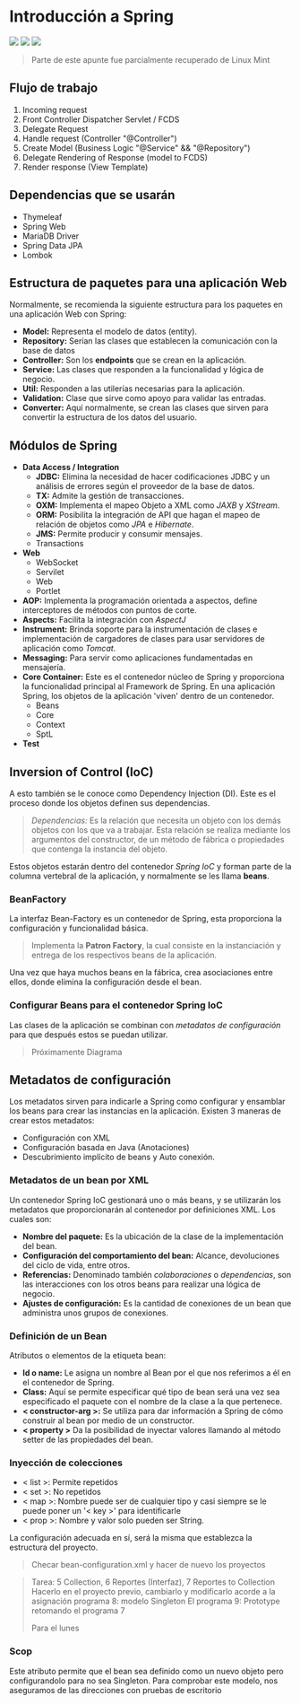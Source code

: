 # Introducción a Spring

![](https://img.shields.io/badge/Notas-En_Progreso-490c19?style=for-the-badge&logo=fnac)
![](https://img.shields.io/badge/Proyectos_Prueba-En_Progreso-991e34?style=for-the-badge&logo=github)
![](https://img.shields.io/badge/Proyecto_Final-No_disponible-AC5840?style=for-the-badge&logo=intellijidea)

> Parte de este apunte fue parcialmente recuperado de Linux Mint

## Flujo de trabajo

1. Incoming request
2. Front Controller Dispatcher Servlet / FCDS
3. Delegate Request
4. Handle request (Controller "@Controller")
5. Create Model (Business Logic "@Service" && "@Repository")
6. Delegate Rendering of Response (model to FCDS)
7. Render response (View Template)

## Dependencias que se usarán

- Thymeleaf
- Spring Web
- MariaDB Driver
- Spring Data JPA
- Lombok

## Estructura de paquetes para una aplicación Web

Normalmente, se recomienda la siguiente estructura para los paquetes en una aplicación Web con Spring:

- **Model:** Representa el modelo de datos (entity).
- **Repository:** Serían las clases que establecen la comunicación con la base de datos
- **Controller:** Son los **endpoints** que se crean en la aplicación.
- **Service:** Las clases que responden a la funcionalidad y lógica de negocio.
- **Util:** Responden a las utilerías necesarias para la aplicación.
- **Validation:** Clase que sirve como apoyo para validar las entradas.
- **Converter:** Aquí normalmente, se crean las clases que sirven para convertir la estructura de los datos del usuario.

## Módulos de Spring

- **Data Access / Integration**
    - **JDBC:** Elimina la necesidad de hacer codificaciones JDBC y un análisis de errores según el proveedor de la base
      de datos.
    - **TX:** Admite la gestión de transacciones.
    - **OXM:** Implementa el mapeo Objeto a XML como *JAXB* y *XStream*.
    - **ORM:** Posibilita la integración de API que hagan el mapeo de relación de objetos como *JPA* e *Hibernate*.
    - **JMS:** Permite producir y consumir mensajes.
    - Transactions
- **Web**
    - WebSocket
    - Servilet
    - Web
    - Portlet
- **AOP:** Implementa la programación orientada a aspectos, define interceptores de métodos con puntos de corte.
- **Aspects:** Facilita la integración con *AspectJ*
- **Instrument:** Brinda soporte para la instrumentación de clases e implementación de cargadores de clases para usar
  servidores de aplicación como *Tomcat*.
- **Messaging:** Para servir como aplicaciones fundamentadas en mensajería.
- **Core Container:** Este es el contenedor núcleo de Spring y proporciona la funcionalidad principal al Framework de
  Spring. En una aplicación Spring, los objetos de la aplicación 'viven' dentro de un contenedor.
    - Beans
    - Core
    - Context
    - SptL
- **Test**

## Inversion of Control (IoC)

A esto también se le conoce como Dependency Injection (DI). Este es el proceso donde los objetos definen sus
dependencias.

> *Dependencias:* Es la relación que necesita un objeto con los demás objetos con los que va a trabajar. Esta relación
> se realiza mediante los argumentos del constructor, de un método de fábrica o propiedades que contenga la instancia
> del
> objeto.

Estos objetos estarán dentro del contenedor *Spring IoC* y forman parte de la columna vertebral de la aplicación, y
normalmente se les llama **beans**.

### BeanFactory

La interfaz Bean-Factory es un contenedor de Spring, esta proporciona la configuración y funcionalidad básica.

> Implementa la **Patron Factory**, la cual consiste en la instanciación y entrega de los respectivos beans de la
> aplicación.

Una vez que haya muchos beans en la fábrica, crea asociaciones entre ellos, donde elimina la configuración desde el
bean.

### Configurar Beans para el contenedor Spring IoC

Las clases de la aplicación se combinan con *metadatos de configuración* para que después estos se puedan utilizar.

> Próximamente Diagrama

## Metadatos de configuración

Los metadatos sirven para indicarle a Spring como configurar y ensamblar los beans para crear las instancias en la
aplicación. Existen 3 maneras de crear estos metadatos:

- Configuración con XML
- Configuración basada en Java (Anotaciones)
- Descubrimiento implícito de beans y Auto conexión.

### Metadatos de un bean por XML

Un contenedor Spring IoC gestionará uno o más beans, y se utilizarán los metadatos que proporcionarán al contenedor por
definiciones XML. Los cuales son:

- **Nombre del paquete:** Es la ubicación de la clase de la implementación del bean.
- **Configuración del comportamiento del bean:** Alcance, devoluciones del ciclo de vida, entre otros.
- **Referencias:** Denominado también *colaboraciones* o *dependencias*, son las interacciones con los otros beans para
  realizar una lógica de negocio.
- **Ajustes de configuración:** Es la cantidad de conexiones de un bean que administra unos grupos de conexiones.

### Definición de un Bean

Atributos o elementos de la etiqueta bean:

- **Id o name:** Le asigna un nombre al Bean por el que nos referimos a él en el contenedor de Spring.
- **Class:** Aquí se permite especificar qué tipo de bean será una vez sea especificado el paquete con el nombre de la
  clase a la que pertenece.
- **< constructor-arg >:** Se utiliza para dar información a Spring de cómo construir al bean por medio de un
  constructor.
- **< property >** Da la posibilidad de inyectar valores llamando al método setter de las propiedades del bean.

### Inyección de colecciones

- < list >: Permite repetidos
- < set >: No repetidos
- < map >: Nombre puede ser de cualquier tipo y casi siempre se le puede poner un '< key >' para identificarle
- < prop >: Nombre y valor solo pueden ser String.

La configuración adecuada en sí, será la misma que establezca la estructura del proyecto.

> Checar bean-configuration.xml y hacer de nuevo los proyectos

> Tarea: 5 Collection, 6 Reportes (Interfaz), 7 Reportes to Collection
> Hacerlo en el proyecto previo, cambiarlo y modificarlo acorde a la asignación
> programa 8: modelo Singleton
> El programa 9: Prototype retomando el programa 7
> 
> Para el lunes

### Scop

Este atributo permite que el bean sea definido como un nuevo objeto pero configurandolo para no sea Singleton.
Para comprobar este modelo, nos aseguramos de las direcciones con pruebas de escritorio